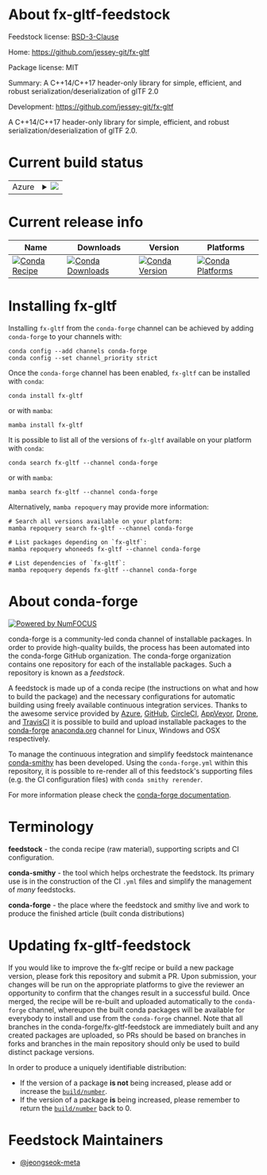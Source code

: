 About fx-gltf-feedstock
=======================

Feedstock license: [BSD-3-Clause](https://github.com/conda-forge/fx-gltf-feedstock/blob/main/LICENSE.txt)

Home: https://github.com/jessey-git/fx-gltf

Package license: MIT

Summary: A C++14/C++17 header-only library for simple, efficient, and robust serialization/deserialization of glTF 2.0

Development: https://github.com/jessey-git/fx-gltf

A C++14/C++17 header-only library for simple, efficient, and robust serialization/deserialization of glTF 2.0.


Current build status
====================


<table>
    
  <tr>
    <td>Azure</td>
    <td>
      <details>
        <summary>
          <a href="https://dev.azure.com/conda-forge/feedstock-builds/_build/latest?definitionId=22666&branchName=main">
            <img src="https://dev.azure.com/conda-forge/feedstock-builds/_apis/build/status/fx-gltf-feedstock?branchName=main">
          </a>
        </summary>
        <table>
          <thead><tr><th>Variant</th><th>Status</th></tr></thead>
          <tbody><tr>
              <td>linux_64</td>
              <td>
                <a href="https://dev.azure.com/conda-forge/feedstock-builds/_build/latest?definitionId=22666&branchName=main">
                  <img src="https://dev.azure.com/conda-forge/feedstock-builds/_apis/build/status/fx-gltf-feedstock?branchName=main&jobName=linux&configuration=linux%20linux_64_" alt="variant">
                </a>
              </td>
            </tr><tr>
              <td>linux_aarch64</td>
              <td>
                <a href="https://dev.azure.com/conda-forge/feedstock-builds/_build/latest?definitionId=22666&branchName=main">
                  <img src="https://dev.azure.com/conda-forge/feedstock-builds/_apis/build/status/fx-gltf-feedstock?branchName=main&jobName=linux&configuration=linux%20linux_aarch64_" alt="variant">
                </a>
              </td>
            </tr><tr>
              <td>linux_ppc64le</td>
              <td>
                <a href="https://dev.azure.com/conda-forge/feedstock-builds/_build/latest?definitionId=22666&branchName=main">
                  <img src="https://dev.azure.com/conda-forge/feedstock-builds/_apis/build/status/fx-gltf-feedstock?branchName=main&jobName=linux&configuration=linux%20linux_ppc64le_" alt="variant">
                </a>
              </td>
            </tr><tr>
              <td>osx_64</td>
              <td>
                <a href="https://dev.azure.com/conda-forge/feedstock-builds/_build/latest?definitionId=22666&branchName=main">
                  <img src="https://dev.azure.com/conda-forge/feedstock-builds/_apis/build/status/fx-gltf-feedstock?branchName=main&jobName=osx&configuration=osx%20osx_64_" alt="variant">
                </a>
              </td>
            </tr><tr>
              <td>osx_arm64</td>
              <td>
                <a href="https://dev.azure.com/conda-forge/feedstock-builds/_build/latest?definitionId=22666&branchName=main">
                  <img src="https://dev.azure.com/conda-forge/feedstock-builds/_apis/build/status/fx-gltf-feedstock?branchName=main&jobName=osx&configuration=osx%20osx_arm64_" alt="variant">
                </a>
              </td>
            </tr><tr>
              <td>win_64</td>
              <td>
                <a href="https://dev.azure.com/conda-forge/feedstock-builds/_build/latest?definitionId=22666&branchName=main">
                  <img src="https://dev.azure.com/conda-forge/feedstock-builds/_apis/build/status/fx-gltf-feedstock?branchName=main&jobName=win&configuration=win%20win_64_" alt="variant">
                </a>
              </td>
            </tr>
          </tbody>
        </table>
      </details>
    </td>
  </tr>
</table>

Current release info
====================

| Name | Downloads | Version | Platforms |
| --- | --- | --- | --- |
| [![Conda Recipe](https://img.shields.io/badge/recipe-fx--gltf-green.svg)](https://anaconda.org/conda-forge/fx-gltf) | [![Conda Downloads](https://img.shields.io/conda/dn/conda-forge/fx-gltf.svg)](https://anaconda.org/conda-forge/fx-gltf) | [![Conda Version](https://img.shields.io/conda/vn/conda-forge/fx-gltf.svg)](https://anaconda.org/conda-forge/fx-gltf) | [![Conda Platforms](https://img.shields.io/conda/pn/conda-forge/fx-gltf.svg)](https://anaconda.org/conda-forge/fx-gltf) |

Installing fx-gltf
==================

Installing `fx-gltf` from the `conda-forge` channel can be achieved by adding `conda-forge` to your channels with:

```
conda config --add channels conda-forge
conda config --set channel_priority strict
```

Once the `conda-forge` channel has been enabled, `fx-gltf` can be installed with `conda`:

```
conda install fx-gltf
```

or with `mamba`:

```
mamba install fx-gltf
```

It is possible to list all of the versions of `fx-gltf` available on your platform with `conda`:

```
conda search fx-gltf --channel conda-forge
```

or with `mamba`:

```
mamba search fx-gltf --channel conda-forge
```

Alternatively, `mamba repoquery` may provide more information:

```
# Search all versions available on your platform:
mamba repoquery search fx-gltf --channel conda-forge

# List packages depending on `fx-gltf`:
mamba repoquery whoneeds fx-gltf --channel conda-forge

# List dependencies of `fx-gltf`:
mamba repoquery depends fx-gltf --channel conda-forge
```


About conda-forge
=================

[![Powered by
NumFOCUS](https://img.shields.io/badge/powered%20by-NumFOCUS-orange.svg?style=flat&colorA=E1523D&colorB=007D8A)](https://numfocus.org)

conda-forge is a community-led conda channel of installable packages.
In order to provide high-quality builds, the process has been automated into the
conda-forge GitHub organization. The conda-forge organization contains one repository
for each of the installable packages. Such a repository is known as a *feedstock*.

A feedstock is made up of a conda recipe (the instructions on what and how to build
the package) and the necessary configurations for automatic building using freely
available continuous integration services. Thanks to the awesome service provided by
[Azure](https://azure.microsoft.com/en-us/services/devops/), [GitHub](https://github.com/),
[CircleCI](https://circleci.com/), [AppVeyor](https://www.appveyor.com/),
[Drone](https://cloud.drone.io/welcome), and [TravisCI](https://travis-ci.com/)
it is possible to build and upload installable packages to the
[conda-forge](https://anaconda.org/conda-forge) [anaconda.org](https://anaconda.org/)
channel for Linux, Windows and OSX respectively.

To manage the continuous integration and simplify feedstock maintenance
[conda-smithy](https://github.com/conda-forge/conda-smithy) has been developed.
Using the ``conda-forge.yml`` within this repository, it is possible to re-render all of
this feedstock's supporting files (e.g. the CI configuration files) with ``conda smithy rerender``.

For more information please check the [conda-forge documentation](https://conda-forge.org/docs/).

Terminology
===========

**feedstock** - the conda recipe (raw material), supporting scripts and CI configuration.

**conda-smithy** - the tool which helps orchestrate the feedstock.
                   Its primary use is in the construction of the CI ``.yml`` files
                   and simplify the management of *many* feedstocks.

**conda-forge** - the place where the feedstock and smithy live and work to
                  produce the finished article (built conda distributions)


Updating fx-gltf-feedstock
==========================

If you would like to improve the fx-gltf recipe or build a new
package version, please fork this repository and submit a PR. Upon submission,
your changes will be run on the appropriate platforms to give the reviewer an
opportunity to confirm that the changes result in a successful build. Once
merged, the recipe will be re-built and uploaded automatically to the
`conda-forge` channel, whereupon the built conda packages will be available for
everybody to install and use from the `conda-forge` channel.
Note that all branches in the conda-forge/fx-gltf-feedstock are
immediately built and any created packages are uploaded, so PRs should be based
on branches in forks and branches in the main repository should only be used to
build distinct package versions.

In order to produce a uniquely identifiable distribution:
 * If the version of a package **is not** being increased, please add or increase
   the [``build/number``](https://docs.conda.io/projects/conda-build/en/latest/resources/define-metadata.html#build-number-and-string).
 * If the version of a package **is** being increased, please remember to return
   the [``build/number``](https://docs.conda.io/projects/conda-build/en/latest/resources/define-metadata.html#build-number-and-string)
   back to 0.

Feedstock Maintainers
=====================

* [@jeongseok-meta](https://github.com/jeongseok-meta/)

